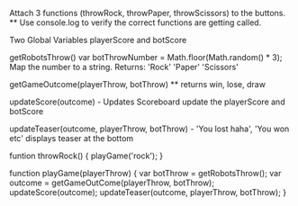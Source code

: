 Attach 3 functions (throwRock, throwPaper, throwScissors) to the buttons.  ** Use console.log to verify the correct functions are getting called.

Two Global Variables
playerScore and botScore

getRobotsThrow()
  var botThrowNumber = Math.floor(Math.random() * 3);
  Map the number to a string.
  Returns:
  'Rock'
  'Paper'
  'Scissors'

getGameOutcome(playerThrow, botThrow)
 ** returns win, lose, draw

updateScore(outcome) - Updates Scoreboard
  update the playerScore and botScore

updateTeaser(outcome, playerThrow, botThrow) - 'You lost haha', 'You won etc'
  displays teaser at the bottom

funtion throwRock() {
  playGame('rock');
}

function playGame(playerThrow) {
  var botThrow = getRobotsThrow();
  var outcome = getGameOutCome(playerThrow, botThrow);
  updateScore(outcome);
  updateTeaser(outcome, playerThrow, botThrow);
}
